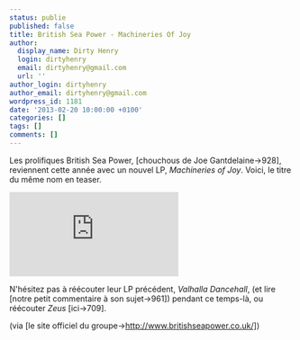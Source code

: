```yaml
---
status: publie
published: false
title: British Sea Power - Machineries Of Joy
author:
  display_name: Dirty Henry
  login: dirtyhenry
  email: dirtyhenry@gmail.com
  url: ''
author_login: dirtyhenry
author_email: dirtyhenry@gmail.com
wordpress_id: 1181
date: '2013-02-20 10:00:00 +0100'
categories: []
tags: []
comments: []
---
```

Les prolifiques British Sea Power, [chouchous de Joe Gantdelaine->928], reviennent cette année avec un nouvel LP, *Machineries of Joy*. Voici, le titre du même nom en teaser.

<div style="max-width:560px;">
<iframe src="http://www.youtube.com/embed/9ZXqDholIzg" frameborder="0" allowfullscreen></iframe>
</div>

N'hésitez pas à réécouter leur LP précédent, *Valhalla Dancehall*, (et lire [notre petit commentaire à son sujet->961]) pendant ce temps-là, ou réécouter *Zeus* [ici->709].

(via [le site officiel du groupe->http://www.britishseapower.co.uk/])
